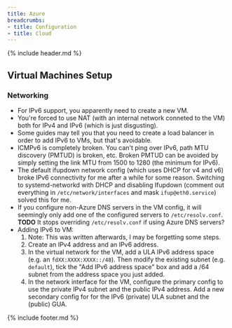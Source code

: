 ```yaml
---
title: Azure
breadcrumbs:
- title: Configuration
- title: Cloud
---
```

{% include header.md %}

## Virtual Machines Setup

### Networking

- For IPv6 support, you apparently need to create a new VM.
- You're forced to use NAT (with an internal network conneted to the VM) both for IPv4 and IPv6 (which is just disgusting).
- Some guides may tell you that you need to create a load balancer in order to add IPv6 to VMs, but that's avoidable.
- ICMPv6 is completely broken. You can't ping over IPv6, path MTU discovery (PMTUD) is broken, etc. Broken PMTUD can be avoided by simply setting the link MTU from 1500 to 1280 (the minimum for IPv6).
- The default ifupdown network config (which uses DHCP for v4 and v6) broke IPv6 connectivity for me after a while for some reason. Switching to systemd-networkd with DHCP and disabling Ifupdown (comment out everything in `/etc/network/interfaces` and mask `ifup@eth0.service`) solved this for me.
- If you configure non-Azure DNS servers in the VM config, it will seemingly only add one of the configured servers to `/etc/resolv.conf`. **TODO** It stops overriding `/etc/resolv.conf` if using Azure DNS servers?
- Adding IPv6 to VM:
    1. Note: This was written afterwards, I may be forgetting some steps.
    1. Create an IPv4 address and an IPv6 address.
    1. In the virtual network for the VM, add a ULA IPv6 address space (e.g. an `fdXX:XXXX:XXXX::/48`). Then modify the existing subnet (e.g. `default`), tick the "Add IPv6 address space" box and add a /64 subnet from the address space you just added.
    1. In the network interface for the VM, configure the primary config to use the private IPv4 subnet and the public IPv4 address. Add a new secondary config for for the IPv6 (private) ULA subnet and the (public) GUA.

{% include footer.md %}

